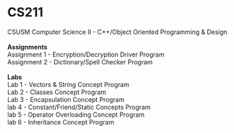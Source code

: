 # CS211
CSUSM Computer Science II - C++/Object Oriented Programming & Design <br />
<br />
<b>Assignments</b> <br />
Assignment 1 - Encryption/Decryption Driver Program <br />
Assignment 2 - Dictionary/Spell Checker Program <br/>
<br />
<b>Labs</b> <br />
Lab 1 - Vectors & String Concept Program <br />
Lab 2 - Classes Concept Program <br />
Lab 3 - Encapsulation Concept Program <br />
lab 4 - Constant/Friend/Static Concepts Program <br />
lab 5 - Operator Overloading Concept Program <br />
lab 6 - Inheritance Concept Program <br />
